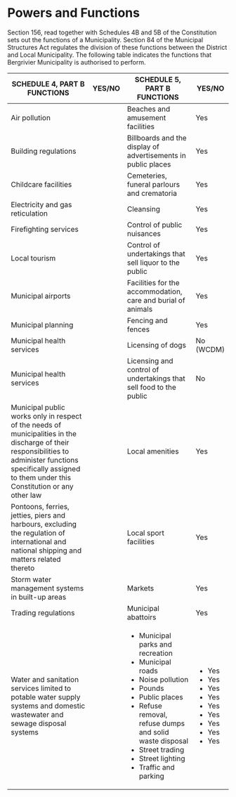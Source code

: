 # Powers and Functions

Section 156, read together with Schedules 4B and 5B of the Constitution sets out the functions of a Municipality. Section 84 of the Municipal Structures Act regulates the division of these functions between the District and Local Municipality. The following table indicates the functions that Bergrivier Municipality is authorised to perform.



| SCHEDULE 4, PART B FUNCTIONS                                                                                                                                                                                    | YES/NO | SCHEDULE 5, PART B FUNCTIONS                                                                                                                                                                                                                                                   | YES/NO                                                                                                                |
| --------------------------------------------------------------------------------------------------------------------------------------------------------------------------------------------------------------- | ------ | ------------------------------------------------------------------------------------------------------------------------------------------------------------------------------------------------------------------------------------------------------------------------------ | --------------------------------------------------------------------------------------------------------------------- |
| Air pollution                                                                                                                                                                                                   |        | Beaches and amusement facilities                                                                                                                                                                                                                                               | Yes                                                                                                                   |
| Building regulations                                                                                                                                                                                            |        | Billboards and the display of advertisements in public places                                                                                                                                                                                                                  | Yes                                                                                                                   |
| Childcare facilities                                                                                                                                                                                            |        | Cemeteries, funeral parlours and crematoria                                                                                                                                                                                                                                    | Yes                                                                                                                   |
| Electricity and gas reticulation                                                                                                                                                                                |        | Cleansing                                                                                                                                                                                                                                                                      | Yes                                                                                                                   |
| Firefighting services                                                                                                                                                                                           |        | Control of public nuisances                                                                                                                                                                                                                                                    | Yes                                                                                                                   |
| Local tourism                                                                                                                                                                                                   |        | Control of undertakings that sell liquor to the public                                                                                                                                                                                                                         | Yes                                                                                                                   |
| Municipal airports                                                                                                                                                                                              |        | Facilities for the accommodation, care and burial of animals                                                                                                                                                                                                                   | Yes                                                                                                                   |
| Municipal planning                                                                                                                                                                                              |        | Fencing and fences                                                                                                                                                                                                                                                             | Yes                                                                                                                   |
| Municipal health services                                                                                                                                                                                       |        | Licensing of dogs                                                                                                                                                                                                                                                              | No (WCDM)                                                                                                             |
| Municipal health services                                                                                                                                                                                       |        | Licensing and control of undertakings that sell food to the public                                                                                                                                                                                                             | No                                                                                                                    |
| Municipal public works only in respect of the needs of municipalities in the discharge of their responsibilities to administer functions specifically assigned to them under this Constitution or any other law |        | Local amenities                                                                                                                                                                                                                                                                | Yes                                                                                                                   |
| Pontoons, ferries, jetties, piers and harbours, excluding the regulation of international and national shipping and matters related thereto                                                                     |        | Local sport facilities                                                                                                                                                                                                                                                         | Yes                                                                                                                   |
| Storm water management systems in built-up areas                                                                                                                                                                |        | Markets                                                                                                                                                                                                                                                                        | Yes                                                                                                                   |
| Trading regulations                                                                                                                                                                                             |        | Municipal abattoirs                                                                                                                                                                                                                                                            | Yes                                                                                                                   |
| Water and sanitation services limited to potable water supply systems and domestic wastewater and sewage disposal systems                                                                                       |        | <ul><li>Municipal parks and recreation</li><li>Municipal roads</li><li>Noise pollution</li><li>Pounds</li><li>Public places</li><li>Refuse removal, refuse dumps and solid waste disposal</li><li>Street trading</li><li>Street lighting</li><li>Traffic and parking</li></ul> | <ul><li>Yes</li><li>Yes</li><li>Yes</li><li>Yes</li><li>Yes</li><li>Yes</li><li>Yes</li><li>Yes</li><li>Yes</li></ul> |
